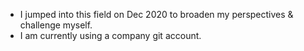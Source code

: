 - I jumped into this field on Dec 2020 to broaden my perspectives & challenge myself.
- I am currently using a company git account.
